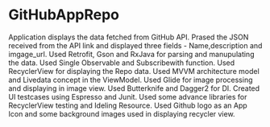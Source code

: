 # GitHubAppRepo
Application displays the data fetched from GitHub API.
Prased the JSON received from the API link and displayed three fields - Name,description and imgage_url.
Used Retrofit, Gson and RxJava for parsing and manupulating the data. Used Single Observable and Subscribewith function. 
Used RecyclerView for displaying the Repo data. 
Used MVVM architecture model and Livedata concept in the ViewModel.
Used Glide for image processing and displaying in image view. 
Used Butterknife and Dagger2 for DI. 
Created UI testcases using Espresso and Junit. Used some advance libraries for RecyclerView testing and Ideling Resource. 
Used Github logo as an App Icon and some background images used in displaying recycler view.
